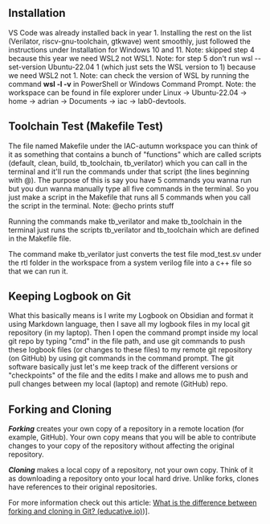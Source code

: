 ## Installation
VS Code was already installed back in year 1. Installing the rest on the list (Verilator, riscv-gnu-toolchain, gtkwave) went smoothly, just followed the instructions under Installation for Windows 10 and 11. 
Note: skipped step 4 because this year we need WSL2 not WSL1. 
Note: for step 5 don't run wsl --set-version Ubuntu-22.04 1 (which just sets the WSL version to 1) because we need WSL2 not 1. 
Note: can check the version of WSL by running the command **wsl -l -v** in PowerShell or Windows Command Prompt.
Note: the workspace can be found in file explorer under Linux -> Ubuntu-22.04 -> home -> adrian -> Documents -> iac -> lab0-devtools.  
## Toolchain Test (Makefile Test)
The file named Makefile under the IAC-autumn workspace you can think of it as something that contains a bunch of "functions" which are called scripts (default, clean, build, tb_toolchain, tb_verilator) which you can call in the terminal and it'll run the commands under that script (the lines beginning with @). The purpose of this is say you have 5 commands you wanna run but you dun wanna manually type all five commands in the terminal. So you just make a script in the Makefile that runs all 5 commands when you call the script in the terminal.
Note: @echo prints stuff

Running the commands make tb_verilator and make tb_toolchain in the terminal just runs the scripts tb_verilator and tb_toolchain which are defined in the Makefile file.

The command make tb_verilator just converts the test file mod_test.sv under the rtl folder in the workspace from a system verilog file into a c++ file so that we can run it.
## Keeping Logbook on Git
What this basically means is I write my Logbook on Obsidian and format it using Markdown language, then I save all my logbook files in my local git repository (in my laptop). Then I open the command prompt inside my local git repo by typing "cmd" in the file path, and use git commands to push these logbook files (or changes to these files) to my remote git repository (on GitHub) by using git commands in the command prompt. The git software basically just let's me keep track of the different versions or "checkpoints" of the file and the edits I make and allows me to push and pull changes between my local (laptop) and remote (GitHub) repo.  

## Forking and Cloning
**_Forking_** creates your own copy of a repository in a remote location (for example, GitHub). Your own copy means that you will be able to contribute changes to your copy of the repository without affecting the original repository.

**_Cloning_** makes a local copy of a repository, not your own copy. Think of it as downloading a repository onto your local hard drive. Unlike forks, clones have references to their original repositories.

For more information check out this article: [What is the difference between forking and cloning in Git? (educative.io)](https://www.educative.io/answers/what-is-the-difference-between-forking-and-cloning-in-git))]. 